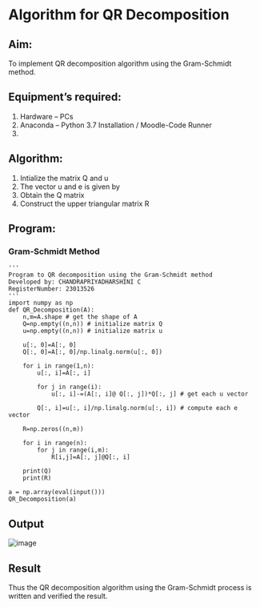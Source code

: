 # Algorithm for QR Decomposition

## Aim:
To implement QR decomposition algorithm using the Gram-Schmidt method.

## Equipment’s required:
1.	Hardware – PCs
2.	Anaconda – Python 3.7 Installation / Moodle-Code Runner
3.	
## Algorithm:
1.	Intialize the matrix Q and u
2.	The vector u and e is given by
3.	Obtain the Q matrix   
4.	Construct the upper triangular matrix R

## Program:
### Gram-Schmidt Method
```
''' 
Program to QR decomposition using the Gram-Schmidt method
Developed by: CHANDRAPRIYADHARSHINI C
RegisterNumber: 23013526
'''
import numpy as np
def QR_Decomposition(A):
    n,m=A.shape # get the shape of A 
    Q=np.empty((n,n)) # initialize matrix Q
    u=np.empty((n,n)) # initialize matrix u
    
    u[:, 0]=A[:, 0]
    Q[:, 0]=A[:, 0]/np.linalg.norm(u[:, 0])
    
    for i in range(1,n):
        u[:, i]=A[:, i]
        
        for j in range(i):
            u[:, i]-=(A[:, i]@ Q[:, j])*Q[:, j] # get each u vector
            
        Q[:, i]=u[:, i]/np.linalg.norm(u[:, i]) # compute each e vector
        
    R=np.zeros((n,m))
    
    for i in range(n):
        for j in range(i,m):
            R[i,j]=A[:, j]@Q[:, i]
            
    print(Q)
    print(R)
    
a = np.array(eval(input()))
QR_Decomposition(a)
```

## Output

![image](https://github.com/Bosevennila/QRdecomposition/assets/144870486/d613fe22-7850-4852-88ac-c062d2047de2)



## Result
Thus the QR decomposition algorithm using the Gram-Schmidt process is written and verified the result.
